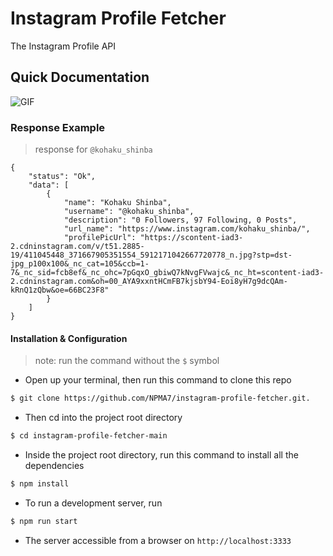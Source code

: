 # Instagram Profile Fetcher
The Instagram Profile API

## Quick Documentation 
<img alt="GIF" src="https://i.giphy.com/media/v1.Y2lkPTc5MGI3NjExa2IxZm55dmNoOTM4aXNlYWR1YW1uOGg5N3BzMzh4OWxxZjd1MjFhcCZlcD12MV9pbnRlcm5hbF9naWZfYnlfaWQmY3Q9Zw/s3VuvxqN0czFxdxLNp/giphy.gif" />

### Response Example
> response for `@kohaku_shinba`
```json5
{
    "status": "Ok",
    "data": [
        {
            "name": "Kohaku Shinba",
            "username": "@kohaku_shinba",
            "description": "0 Followers, 97 Following, 0 Posts",
            "url_name": "https://www.instagram.com/kohaku_shinba/",
            "profilePicUrl": "https://scontent-iad3-2.cdninstagram.com/v/t51.2885-19/411045448_371667905351554_5912171042667720778_n.jpg?stp=dst-jpg_p100x100&_nc_cat=105&ccb=1-7&_nc_sid=fcb8ef&_nc_ohc=7pGqxO_gbiwQ7kNvgFVwajc&_nc_ht=scontent-iad3-2.cdninstagram.com&oh=00_AYA9xxntHCmFB7kjsbY94-Eoi8yH7g9dcQAm-kRnQ1zQbw&oe=66BC23F8"
        }
    ]
}
```

#### Installation & Configuration
> note: run the command without the `$` symbol

- Open up your terminal, then run this command to clone this repo
```bash
$ git clone https://github.com/NPMA7/instagram-profile-fetcher.git.
```

- Then cd into the project root directory 
```bash
$ cd instagram-profile-fetcher-main
```

- Inside the project root directory, run this command to install all the dependencies
```bash
$ npm install
``` 

- To run a development server, run
```bash
$ npm run start
```
- The server accessible from a browser on `http://localhost:3333`
